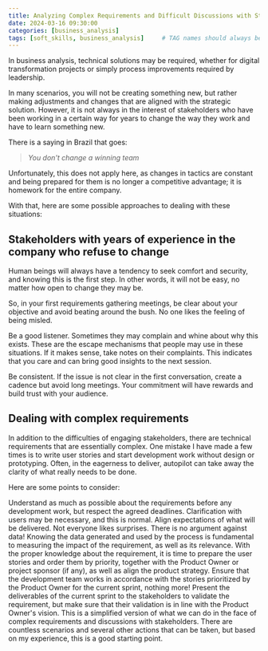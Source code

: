 ```yaml
---
title: Analyzing Complex Requirements and Difficult Discussions with Stakeholders
date: 2024-03-16 09:30:00
categories: [business_analysis]
tags: [soft_skills, business_analysis]     # TAG names should always be lowercase
---
```


In business analysis, technical solutions may be required, whether for digital transformation projects or simply process improvements required by leadership.

In many scenarios, you will not be creating something new, but rather making adjustments and changes that are aligned with the strategic solution. However, it is not always in the interest of stakeholders who have been working in a certain way for years to change the way they work and have to learn something new.

There is a saying in Brazil that goes:

> _You don't change a winning team_

Unfortunately, this does not apply here, as changes in tactics are constant and being prepared for them is no longer a competitive advantage; it is homework for the entire company.

With that, here are some possible approaches to dealing with these situations:

## Stakeholders with years of experience in the company who refuse to change

Human beings will always have a tendency to seek comfort and security, and knowing this is the first step. In other words, it will not be easy, no matter how open to change they may be.

So, in your first requirements gathering meetings, be clear about your objective and avoid beating around the bush. No one likes the feeling of being misled.

Be a good listener. Sometimes they may complain and whine about why this exists. These are the escape mechanisms that people may use in these situations. If it makes sense, take notes on their complaints. This indicates that you care and can bring good insights to the next session.

Be consistent. If the issue is not clear in the first conversation, create a cadence but avoid long meetings. Your commitment will have rewards and build trust with your audience.

## Dealing with complex requirements

In addition to the difficulties of engaging stakeholders, there are technical requirements that are essentially complex. One mistake I have made a few times is to write user stories and start development work without design or prototyping. Often, in the eagerness to deliver, autopilot can take away the clarity of what really needs to be done.

Here are some points to consider:

Understand as much as possible about the requirements before any development work, but respect the agreed deadlines. Clarification with users may be necessary, and this is normal. Align expectations of what will be delivered. Not everyone likes surprises.
There is no argument against data! Knowing the data generated and used by the process is fundamental to measuring the impact of the requirement, as well as its relevance.
With the proper knowledge about the requirement, it is time to prepare the user stories and order them by priority, together with the Product Owner or project sponsor (if any), as well as align the product strategy.
Ensure that the development team works in accordance with the stories prioritized by the Product Owner for the current sprint, nothing more!
Present the deliverables of the current sprint to the stakeholders to validate the requirement, but make sure that their validation is in line with the Product Owner's vision.
This is a simplified version of what we can do in the face of complex requirements and discussions with stakeholders. There are countless scenarios and several other actions that can be taken, but based on my experience, this is a good starting point.